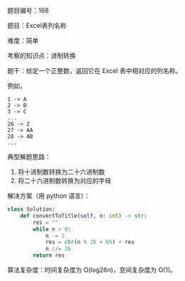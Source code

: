 题目编号：168

题目：Excel表列名称

难度：简单

考察的知识点：进制转换

题干：给定一个正整数，返回它在 Excel 表中相对应的列名称。

例如，

    1 -> A
    2 -> B
    3 -> C
    ...
    26 -> Z
    27 -> AA
    28 -> AB 
    ...

典型解题思路：

1. 将十进制数转换为二十六进制数
2. 将二十六进制数转换为对应的字母

解决方案（用 python 语言）：

```python
class Solution:
    def convertToTitle(self, n: int) -> str:
        res = ""
        while n > 0:
            n -= 1
            res = chr(n % 26 + 65) + res
            n //= 26
        return res
```

算法复杂度：时间复杂度为 O(log26n)，空间复杂度为 O(1)。